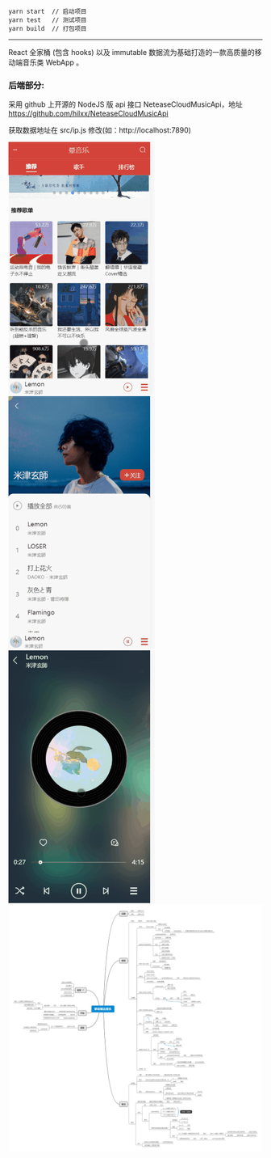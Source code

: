 ```
yarn start  // 启动项目
yarn test   // 测试项目
yarn build  // 打包项目
```
---
React 全家桶 (包含 hooks) 以及 immutable 数据流为基础打造的一款高质量的移动端音乐类 WebApp 。

### 后端部分:
采用 github 上开源的 NodeJS 版 api 接口 NeteaseCloudMusicApi，地址 https://github.com/hilxx/NeteaseCloudMusicApi

获取数据地址在 src/ip.js 修改(如：http://localhost:7890)

![image](https://github.com/hilxx/colude-music-mobile/blob/master/images/m%E9%A6%96%E9%A1%B5.gif)
![imgage](https://github.com/hilxx/colude-music-mobile/blob/master/images/m%E6%AD%8C%E6%89%8B.gif)
![image](https://github.com/hilxx/colude-music-mobile/blob/master/images/m%E6%92%AD%E6%94%BE%E5%99%A8.gif)
![image](https://github.com/hilxx/colude-music-mobile/blob/master/images/%E7%A7%BB%E5%8A%A8%E7%AB%AF%E4%BA%91%E9%9F%B3%E4%B9%90.png)
